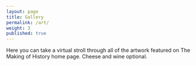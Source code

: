 ```yaml
---
layout: page
title: Gallery
permalink: /art/
weight: 3
published: true
---
```


Here you can take a virtual stroll through all of the artwork featured on The Making of History home page. Cheese and wine optional.